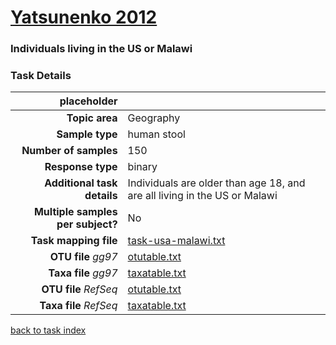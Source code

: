 # [Yatsunenko 2012]( ../docs/yatsunenko.html )
### Individuals living in the US or Malawi

### Task Details
| placeholder               |                                                             |
| ------------------------: |-----------------------------------------------------------|
| **Topic area**                | Geography                                                |
| **Sample type**               | human stool                                         |
| **Number of samples**         | 150                                         |
| **Response type**             | binary                                           |
| **Additional task details**   | Individuals are older than age 18, and are all living in the US or Malawi                                  |
| **Multiple samples per subject?** | No |
| **Task mapping file**         | [task-usa-malawi.txt](../datasets/yatsunenko/task-usa-malawi.txt)                                 |
| **OTU file** *gg97*           | [otutable.txt](.https://s3.us-east-2.amazonaws.com/knights-lab/public/MLRepo/yatsunenko2012.gg.otutable.txt)                             |
| **Taxa file** *gg97*          | [taxatable.txt](../datasets/yatsunenko/gg/taxatable.txt)                          |
| **OTU file** *RefSeq*         | [otutable.txt](../datasets/yatsunenko/refseq/otutable.txt)                    |
| **Taxa file** *RefSeq*        | [taxatable.txt](../datasets/yatsunenko/refseq/taxatable.txt)                  |


[back to task index](../README.md)